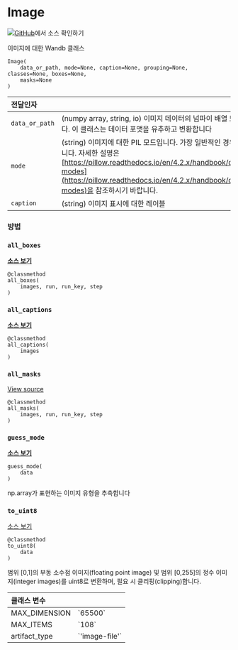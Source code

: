 # Image

[![](https://www.tensorflow.org/images/GitHub-Mark-32px.png)](https://www.github.com/wandb/client/tree/master/wandb/data_types.py#L1647-L2062)[GitHub](https://www.github.com/wandb/client/tree/master/wandb/data_types.py#L1647-L2062)에서 소스 확인하기

이미지에 대한 Wandb 클래스

```text
Image(
    data_or_path, mode=None, caption=None, grouping=None, classes=None, boxes=None,
    masks=None
)
```

| **전달인자** |  |
| :--- | :--- |
|  `data_or_path` |  \(numpy array, string, io\) 이미지 데이터의 넘파이 배열 또는 PIL 이미지를 허용합니다. 이 클래스는 데이터 포맷을 유추하고 변환합니다 |
|  `mode` | \(string\) 이미지에 대한 PIL 모드입니다. 가장 일반적인 경우는 “L”, “RGB”, "RGBA"입니다. 자세한 설명은 [https://pillow.readthedocs.io/en/4.2.x/handbook/concepts.html\#concept-modes](https://pillow.readthedocs.io/en/4.2.x/handbook/concepts.html#concept-modes)을 참조하시기 바랍니다. |
|  `caption` | \(string\) 이미지 표시에 대한 레이블 |

### **방법**

### `all_boxes` <a id="all_boxes"></a>

 [**소스 보기**](https://www.github.com/wandb/client/tree/master/wandb/data_types.py#L2027-L2042)

```text
@classmethod
all_boxes(
    images, run, run_key, step
)
```

### `all_captions` <a id="all_captions"></a>

 [**소스 보기**](https://www.github.com/wandb/client/tree/master/wandb/data_types.py#L2044-L2049)

```text
@classmethod
all_captions(
    images
)
```

### `all_masks` <a id="all_masks"></a>

[View source](https://www.github.com/wandb/client/tree/master/wandb/data_types.py#L2010-L2025)

```text
@classmethod
all_masks(
    images, run, run_key, step
)
```

### `guess_mode` <a id="guess_mode"></a>

 [**소스 보기**](https://www.github.com/wandb/client/tree/master/wandb/data_types.py#L2010-L2025)

```text
guess_mode(
    data
)
```

 np.array가 표현하는 이미지 유형을 추측합니다

### `to_uint8` <a id="to_uint8"></a>

[소스 보기](https://www.github.com/wandb/client/tree/master/wandb/data_types.py#L1928-L1950)

```text
@classmethod
to_uint8(
    data
)
```

범위 \[0,1\]의 부동 소수점 이미지\(floating point image\) 및 범위 \[0,255\]의 정수 이미지\(integer images\)를 uint8로 변환하며, 필요 시 클리핑\(clipping\)합니다.

| **클래스 변수** |  |
| :--- | :--- |
|  MAX\_DIMENSION |  \`65500\` |
|  MAX\_ITEMS |  \`108\` |
|  artifact\_type |  \`'image-file'\` |

